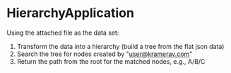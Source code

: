 # HierarchyApplication

Using the attached file as the data set:
1. Transform the data into a hierarchy (build a tree from the flat json data)
2. Search the tree for nodes created by "user@kramerav.com"
3. Return the path from the root for the matched nodes, e.g., A/B/C
